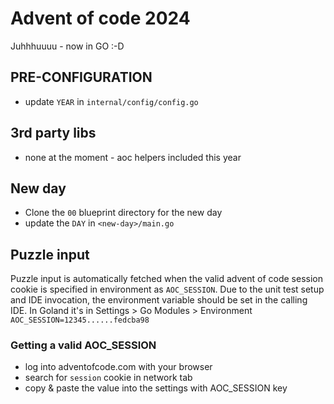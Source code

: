# Advent of code 2024

Juhhhuuuu - now in GO :-D

## PRE-CONFIGURATION
- update `YEAR` in `internal/config/config.go`

## 3rd party libs
- none at the moment - aoc helpers included this year

## New day
- Clone the `00` blueprint directory for the new day
- update the `DAY` in `<new-day>/main.go`

## Puzzle input

Puzzle input is automatically fetched when the valid advent of code session cookie is specified in environment as `AOC_SESSION`.
Due to the unit test setup and IDE invocation, the environment variable should be set in the calling IDE.
In Goland it's in Settings > Go Modules > Environment
`AOC_SESSION=12345......fedcba98`

### Getting a valid AOC_SESSION
- log into adventofcode.com with your browser
- search for `session` cookie in network tab
- copy & paste the value into the settings with AOC_SESSION key
